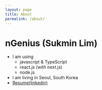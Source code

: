 ```yaml
---
layout: page
title: About
permalink: /about/
---
```


# nGenius (Sukmin Lim)

* I am using
  * javascript & TypeScript
  * react.js (with next.js)
  * node.js
* I am living in Seoul, South Korea
* [Resume(linkedin)](https://linkedin.com/in/imsukmin/)
